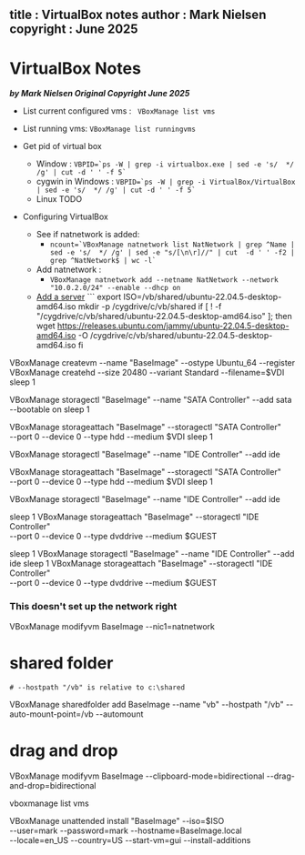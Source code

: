 title :  VirtualBox notes
author : Mark Nielsen
copyright : June 2025
---

VirtualBox Notes
==============================

_**by Mark Nielsen
Original Copyright June 2025**_


* List current configured vms : ``` VBoxManage list vms``` 
* List running vms: ``` VBoxManage list runningvms ```


* Get pid of virtual box
    * Window : ``` VBPID=`ps -W | grep -i virtualbox.exe | sed -e 's/  */ /g' | cut -d ' ' -f 5`  ```
    * cygwin in Windows : ``` VBPID=`ps -W | grep -i VirtualBox/VirtualBox | sed -e 's/  */ /g' | cut -d ' ' -f 5` ```
    * Linux TODO

* Configuring VirtualBox
    * See if natnetwork is added:
        * ``` ncount=`VBoxManage natnetwork list NatNetwork | grep ^Name | sed -e 's/  */ /g' | sed -e "s/[\n\r]//" | cut  -d ' ' -f2 | grep ^NatNetwork$ | wc -l`  ```
    * Add natnetwork :
        * ```VBoxManage natnetwork add --netname NatNetwork --network  "10.0.2.0/24" --enable --dhcp on ```
    * [Add a server](https://raw.githubusercontent.com/vikingdata/articles/refs/heads/main/vm/Linux_db_vm_part1_files/create_base_vm.txt) ```
export ISO=/vb/shared/ubuntu-22.04.5-desktop-amd64.iso
mkdir -p /cygdrive/c/vb/shared
if [ ! -f "/cygdrive/c/vb/shared/ubuntu-22.04.5-desktop-amd64.iso" ]; then
  wget https://releases.ubuntu.com/jammy/ubuntu-22.04.5-desktop-amd64.iso -O /cygdrive/c/vb/shared/ubuntu-22.04.5-desktop-amd64.iso
fi

VBoxManage createvm --name "BaseImage" --ostype Ubuntu_64 --register
VBoxManage createhd --size 20480 --variant Standard --filename=$VDI
sleep 1

VBoxManage storagectl "BaseImage" --name "SATA Controller" --add sata --bootable on
sleep 1

VBoxManage storageattach "BaseImage" --storagectl "SATA Controller" \
  --port 0 --device 0 --type hdd --medium $VDI
sleep 1

VBoxManage storagectl "BaseImage" --name "IDE Controller" --add ide

VBoxManage storageattach "BaseImage" --storagectl "SATA Controller" \
  --port 0 --device 0 --type hdd --medium $VDI
sleep 1

VBoxManage storagectl "BaseImage" --name "IDE Controller" --add ide

sleep 1
VBoxManage storageattach "BaseImage" --storagectl "IDE Controller" \
    --port 0 --device 0 --type dvddrive --medium $GUEST

sleep 1
VBoxManage storagectl "BaseImage" --name "IDE Controller" --add ide
sleep 1
VBoxManage storageattach "BaseImage" --storagectl "IDE Controller" \
  --port 0 --device 0 --type dvddrive --medium $GUEST

 ### This doesn't set up the network right
 VBoxManage modifyvm BaseImage --nic1=natnetwork

  # shared folder
    # --hostpath "/vb" is relative to c:\shared
VBoxManage sharedfolder add BaseImage --name "vb" --hostpath "/vb" --auto-mount-point=/vb --automount

  # drag and drop
VBoxManage modifyvm BaseImage --clipboard-mode=bidirectional --drag-and-drop=bidirectional

vboxmanage list vms

VBoxManage unattended install "BaseImage" --iso=$ISO \
  --user=mark --password=mark --hostname=BaseImage.local \
    --locale=en_US --country=US  --start-vm=gui --install-additions
    

```

